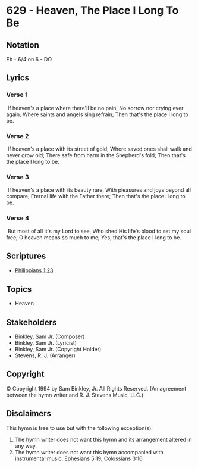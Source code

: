 # 629 - Heaven, The Place I Long To Be

## Notation

Eb - 6/4 on 6 - DO

## Lyrics

### Verse 1

 If heaven's a place where there'll be no pain, No sorrow nor crying ever again; Where saints and angels sing refrain; Then that's the place I long to be.

### Verse 2

 If heaven's a place with its street of gold, Where saved ones shall walk and never grow old; There safe from harm in the Shepherd's fold; Then that's the place I long to be.

### Verse 3

 If heaven's a place with its beauty rare, With pleasures and joys beyond all compare; Eternal life with the Father there; Then that's the place I long to be.

### Verse 4

 But most of all it's my Lord to see, Who shed His life's blood to set my soul free; O heaven means so much to me; Yes, that's the place  I  long to be.


## Scriptures

- [Philippians 1:23](https://www.biblegateway.com/passage/?search=Philippians%201%3A23)

## Topics

- Heaven

## Stakeholders

- Binkley, Sam  Jr. (Composer)
- Binkley, Sam  Jr. (Lyricist)
- Binkley, Sam  Jr. (Copyright Holder)
- Stevens, R. J. (Arranger)

## Copyright

© Copyright 1994 by Sam Binkley, Jr. All Rights Reserved.
(An agreement between the hymn writer and R. J. Stevens Music, LLC.)

## Disclaimers

This hymn is free to use but with the following exception(s):
1. The hymn writer does not want this hymn and its arrangement altered in any way.
2. The hymn writer does not want this hymn accompanied with instrumental music.
Ephesians 5:19; Colossians 3:16

